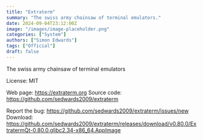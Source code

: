 ```yaml
---
title: "Extraterm"
summary: "The swiss army chainsaw of terminal emulators."
date: 2024-09-04T23:12:00Z
image: "/images/image-placeholder.png"
categories: ["System"]
authors: ["Simon Edwards"]
tags: ["Official"]
draft: false
---
```


The swiss army chainsaw of terminal emulators

License: MIT

Web page: <https://extraterm.org>
Source code: <https://github.com/sedwards2009/extraterm>

Report the bug: <https://github.com/sedwards2009/extraterm/issues/new>
Download: <https://github.com/sedwards2009/extraterm/releases/download/v0.80.0/ExtratermQt-0.80.0.glibc2.34-x86_64.AppImage>
